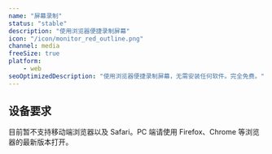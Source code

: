 ```yaml
---
name: "屏幕录制"
status: "stable"
description: "使用浏览器便捷录制屏幕"
icon: "/icon/monitor_red_outline.png"
channel: media
freeSize: true
platform:
    - web
seoOptimizedDescription: "使用浏览器便捷录制屏幕，无需安装任何软件。完全免费。"
---
```


## 设备要求

目前暂不支持移动端浏览器以及 Safari。PC 端请使用 Firefox、Chrome 等浏览器的最新版本打开。
